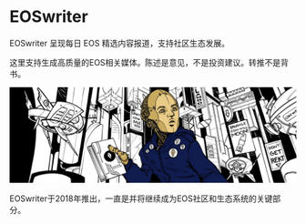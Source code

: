# 

# EOSwriter

EOSwriter 呈现每日 EOS 精选内容报道，支持社区生态发展。

‎这里支持生成高质量的EOS相关媒体。陈述是意见，不是投资建议。转推不是背书。‎

![47553935-694e-42a3-bf45-fc623dbe0af8_1280x427](47553935-694e-42a3-bf45-fc623dbe0af8_1280x427.png)

EOSwriter于2018年推出，一直是并将继续成为EOS社区和生态系统的关键部分。

